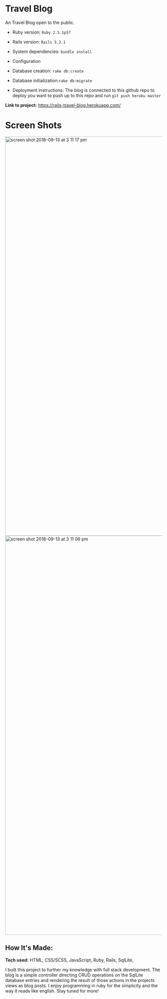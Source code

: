 # Travel Blog
An Travel Blog open to the public.

* Ruby version: `Ruby 2.5.1p57`

* Rails version: `Rails 5.2.1`

* System dependencies: `bundle install`

* Configuration

* Database creation: `rake db:create`

* Database initialization:`rake db:migrate`

* Deployment instructions: The blog is connected to this github repo to deploy you want to push up to this repo and run `git push heroku master`

**Link to project:** https://rails-travel-blog.herokuapp.com/

# Screen Shots
<img width="1280" alt="screen shot 2018-09-13 at 3 11 17 pm" src="https://user-images.githubusercontent.com/29260507/45510154-63485780-b767-11e8-967e-3c1eab43feb5.png">
<img width="1280" alt="screen shot 2018-09-13 at 3 11 06 pm" src="https://user-images.githubusercontent.com/29260507/45510166-6b07fc00-b767-11e8-8765-1fa0fb92c828.png">

## How It's Made:

**Tech used:** HTML, CSS/SCSS, JavaScript, Ruby, Rails, SqlLite, 

I built this project to further my knowledge with full stack development. The blog is a simple controller directing CRUD operations on the SqlLite database entries and rendering the result of those actions in the projects views as blog posts. I enjoy programming in ruby for the simplicity and the way it reads like english. Stay tuned for more!



